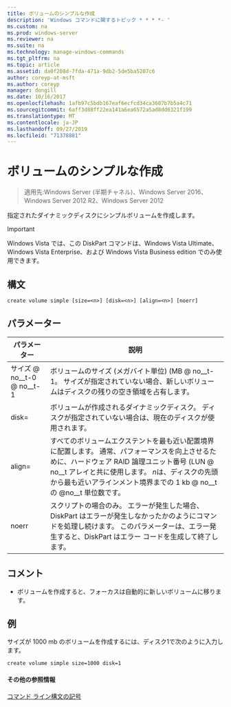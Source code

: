```yaml
---
title: ボリュームのシンプルな作成
description: 'Windows コマンドに関するトピック * * * *- '
ms.custom: na
ms.prod: windows-server
ms.reviewer: na
ms.suite: na
ms.technology: manage-windows-commands
ms.tgt_pltfrm: na
ms.topic: article
ms.assetid: da0f208d-7fda-471a-9db2-5de5ba5207c6
author: coreyp-at-msft
ms.author: coreyp
manager: dongill
ms.date: 10/16/2017
ms.openlocfilehash: 1afb97c5bdb167eaf6ecfcd34ca3607b7b5a4c71
ms.sourcegitcommit: 6aff3d88ff22ea141a6ea6572a5ad8dd6321f199
ms.translationtype: MT
ms.contentlocale: ja-JP
ms.lasthandoff: 09/27/2019
ms.locfileid: "71378881"
---
```

# <a name="create-volume-simple"></a>ボリュームのシンプルな作成

>適用先:Windows Server (半期チャネル)、Windows Server 2016、Windows Server 2012 R2、Windows Server 2012

指定されたダイナミックディスクにシンプルボリュームを作成します。  
  
> [!IMPORTANT]  
> Windows Vista では、この DiskPart コマンドは、Windows Vista Ultimate、Windows Vista Enterprise、および Windows Vista Business edition でのみ使用できます。  
  
  
  
## <a name="syntax"></a>構文  
  
```  
create volume simple [size=<n>] [disk=<n>] [align=<n>] [noerr]  
```  
  
## <a name="parameters"></a>パラメーター  
  
| パラメーター  |                                                                                                                            説明                                                                                                                            |
|------------|-------------------------------------------------------------------------------------------------------------------------------------------------------------------------------------------------------------------------------------------------------------------|
| サイズ @ no__t-0 @ no__t-1  |                                                                  ボリュームのサイズ (メガバイト単位) \(MB @ no__t-1。 サイズが指定されていない場合、新しいボリュームはディスクの残りの空き領域を占有します。                                                                   |
| disk\=<n>  |                                                                                ボリュームが作成されるダイナミックディスク。 ディスクが指定されていない場合は、現在のディスクが使用されます。                                                                                |
| align\=<n> | すべてのボリュームエクステントを最も近い配置境界に配置します。 通常、パフォーマンスを向上させるために、ハードウェア RAID 論理ユニット番号 \(LUN @ no__t アレイと共に使用します。 *n*は、ディスクの先頭から最も近いアラインメント境界までの 1 kb @ no__t の @no__t 単位数です。 |
|   noerr    |                               スクリプトの場合のみ。 エラーが発生した場合、DiskPart はエラーが発生しなかったかのようにコマンドを処理し続けます。 このパラメーターは、エラー発生すると、DiskPart はエラー コードを生成して終了します。                                |
  
## <a name="remarks"></a>コメント  
  
-   ボリュームを作成すると、フォーカスは自動的に新しいボリュームに移ります。  
  
## <a name="BKMK_examples"></a>例  
サイズが 1000 mb のボリュームを作成するには、ディスク1で次のように入力します。  
  
```  
create volume simple size=1000 disk=1  
```  
  
#### <a name="additional-references"></a>その他の参照情報  
[コマンド ライン構文の記号](command-line-syntax-key.md)  
  

  

